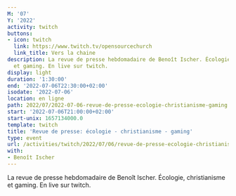 ```yaml
---
M: '07'
Y: '2022'
activity: twitch
buttons:
- icon: twitch
  link: https://www.twitch.tv/opensourcechurch
  link_title: Vers la chaine
description: La revue de presse hebdomadaire de Benoît Ischer. Écologie, christianisme
  et gaming. En live sur twitch.
display: light
duration: '1:30:00'
end: '2022-07-06T22:30:00+02:00'
isodate: '2022-07-06'
location: en ligne
path: 2022/07/2022-07-06-revue-de-presse-ecologie-christianisme-gaming.md
start: '2022-07-06T21:00:00+02:00'
start-unix: 1657134000.0
template: twitch
title: 'Revue de presse: écologie - christianisme - gaming'
type: event
url: /activities/twitch/2022/07/06/revue-de-presse-ecologie-christianisme-gaming
with:
- Benoît Ischer
---
```

La revue de presse hebdomadaire de Benoît Ischer. Écologie, christianisme et gaming. En live sur twitch.